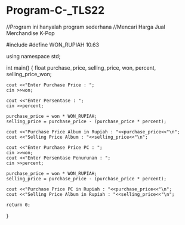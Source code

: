 # Program-C-_TLS22
//Program ini hanyalah program sederhana
//Mencari Harga Jual Merchandise K-Pop

#include <iostream>
#define WON_RUPIAH 10.63

using namespace std;


int main()
{
    float purchase_price, selling_price, won, percent, selling_price_won;
    
    cout <<"Enter Purchase Price : ";
    cin >>won;
    
    cout <<"Enter Persentase : ";
    cin >>percent;
    
    purchase_price = won * WON_RUPIAH;
    selling_price = purchase_price - (purchase_price * percent);
    
    cout <<"Purchase Price Album in Rupiah : "<<purchase_price<<"\n";
    cout <<"Selling Price Album : "<<selling_price<<"\n";
    
    cout <<"Enter Purchase Price PC : ";
    cin >>won;
    cout <<"Enter Persentase Penurunan : ";
    cin >>percent;
    
    purchase_price = won * WON_RUPIAH;
    selling_price = purchase_price - (purchase_price * percent);
    
    cout <<"Purchase Price PC in Rupiah : "<<purchase_price<<"\n";
    cout <<"Selling Price Album in Rupiah : "<<selling_price<<"\n";
    
    return 0;
}
